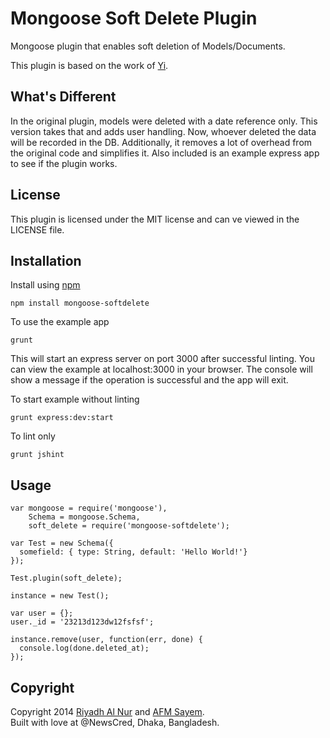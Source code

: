 Mongoose Soft Delete Plugin
============================

Mongoose plugin that enables soft deletion of Models/Documents.  

This plugin is based on the work of [Yi](https://github.com/yi).  

## What's Different  
In the original plugin, models were deleted with a date reference only. This version takes that and adds user handling. Now, whoever deleted the data will be recorded in the DB. Additionally, it removes a lot of overhead from the original code and simplifies it. Also included is an example express app to see if the plugin works.  

## License  
This plugin is licensed under the MIT license and can ve viewed in the LICENSE file.  

## Installation  
Install using [npm](https://npmjs.org)  
```
npm install mongoose-softdelete
```  

To use the example app  
```
grunt
```  

This will start an express server on port 3000 after successful linting. You can view the example at localhost:3000 in your browser. The console will show a message if the operation is successful and the app will exit.

To start example without linting
```
grunt express:dev:start
```  

To lint only
```
grunt jshint
```  

## Usage 
```
var mongoose = require('mongoose'),
    Schema = mongoose.Schema,
    soft_delete = require('mongoose-softdelete');

var Test = new Schema({
  somefield: { type: String, default: 'Hello World!'}
});

Test.plugin(soft_delete);

instance = new Test();

var user = {};
user._id = '23213d123dw12fsfsf';

instance.remove(user, function(err, done) {
  console.log(done.deleted_at);
});
```  

## Copyright  
Copyright 2014 [Riyadh Al Nur](https://github.com/riyadhalnur) and [AFM Sayem](https://github.com/afm-sayem).  
Built with love at @NewsCred, Dhaka, Bangladesh.
